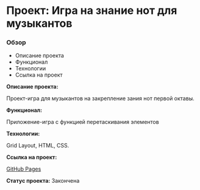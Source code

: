 # Проект: Игра на знание нот для музыкантов

### Обзор

- Описание проекта
- Функционал
- Технологии
- Ссылка на проект

**Описание проекта:**

Проект-игра для музыкантов на закрепление зания нот первой октавы.

**Функционал:**

Приложение-игра с функцией перетаскивания элементов

**Технологии:**

Grid Layout, HTML, CSS.

**Ссылка на проект:**

[GitHub Pages](https://olga-mus.github.io/game-namenote/index.html)

**Статус проекта:**
Закончена

